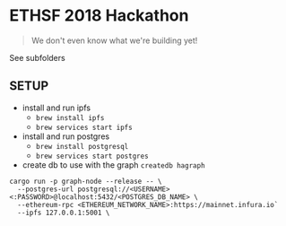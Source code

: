 # ETHSF 2018 Hackathon

> We don't even know what we're building yet!

See subfolders


## SETUP
- install and run ipfs
  - `brew install ipfs`
  - `brew services start ipfs`
- install and run postgres
  - `brew install postgresql`
  - `brew services start postgres`
- create db to use with the graph `createdb hagraph`



```
cargo run -p graph-node --release -- \
  --postgres-url postgresql://<USERNAME><:PASSWORD>@localhost:5432/<POSTGRES_DB_NAME> \
  --ethereum-rpc <ETHEREUM_NETWORK_NAME>:https://mainnet.infura.io`
  --ipfs 127.0.0.1:5001 \
```